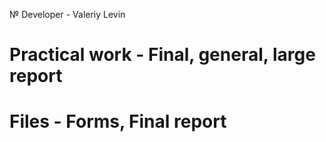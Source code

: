 № Developer - Valeriy Levin
# Practical work - Final, general, large report
# Files - Forms, Final report 
